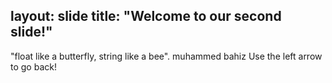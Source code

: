 layout: slide
title: "Welcome to our second slide!"
---
"float like a butterfly, string like a bee". muhammed bahiz 
Use the left arrow to go back!
